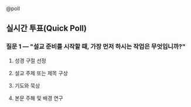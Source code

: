 @poll

## 실시간 투표(Quick Poll)

### 질문 1 — "설교 준비를 시작할 때, 가장 먼저 하시는 작업은 무엇입니까?"

1. 성경 구절 선정

2. 설교 주제 또는 제목 구상

3. 기도와 묵상

4. 본문 주해 및 배경 연구
